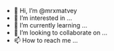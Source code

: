 - 👋 Hi, I’m @mrxmatvey
- 👀 I’m interested in ...
- 🌱 I’m currently learning ...
- 💞️ I’m looking to collaborate on ...
- 📫 How to reach me ...

<!---
mrxmatvey/mrxmatvey is a ✨ special ✨ repository because its `README.md` (this file) appears on your GitHub profile.
You can click the Preview link to take a look at your changes.
--->
